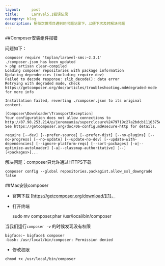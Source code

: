 ```yaml
---
layout:     post
title:      Laravel5.1错误记录
category: blog
description: 把每次做项目遇到的问题记录下，以便下次及时解决问题
---
```


##Composer安装组件报错

问题如下：

    composer require 'toplan/laravel-sms:~2.3.1'
    ./composer.json has been updated
    > php artisan clear-compiled
    Loading composer repositories with package information
    Updating dependencies (including require-dev)
    Failed to decode response: zlib_decode(): data error
    Retrying with degraded mode, check https://getcomposer.org/doc/articles/troubleshooting.md#degraded-mode for more info

    Installation failed, reverting ./composer.json to its original content.

    [Composer\Downloader\TransportException]
    Your configuration does not allow connections to http://87.98.253.214/p/jeremeamia/superclosure%2479719c27a2bdcb1110375e344fecda9ee0a8a79c4ce99c35c2bfa1a3b48907e1.json. See https://getcomposer.org/doc/06-config.md#secure-http for details.

    require [--dev] [--prefer-source] [--prefer-dist] [--no-plugins] [--no-progress] [--no-update] [--update-no-dev] [--update-with-dependencies] [--ignore-platform-reqs] [--sort-packages] [-o|--optimize-autoloader] [-a|--classmap-authoritative] [--] [<packages>]...

解决问题：composer只允许通过HTTPS下载

    composer config --global repositories.packagist.allow_ssl_downgrade false


##Mac安装composer

* 官网下载 [https://getcomposer.org/download/][1]，

* 打开终端

    sudo mv composer.phar /usr/local/bin/composer

当我们运行`composer -v` 的时候发现没有权限

```
bigface:~ bigface$ composer
-bash: /usr/local/bin/composer: Permission denied
```

* 修改权限

```
chmod +x /usr/local/bin/composer
```

[1]: https://getcomposer.org/download/ "Composer下载"
